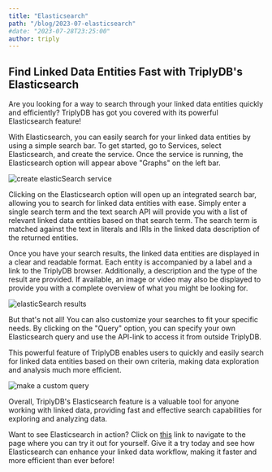 ```yaml
---
title: "Elasticsearch"
path: "/blog/2023-07-elasticsearch"
#date: "2023-07-28T23:25:00"
author: triply
---
```


## Find Linked Data Entities Fast with TriplyDB's Elasticsearch

Are you looking for a way to search through your linked data entities quickly and efficiently? TriplyDB has got you covered with its powerful Elasticsearch feature!

With Elasticsearch, you can easily search for your linked data entities by using a simple search bar. To get started, go to Services, select Elasticsearch, and create the service. Once the service is running, the Elasticsearch option will appear above "Graphs" on the left bar.

![create elasticSearch service](createService.png)

Clicking on the Elasticsearch option will open up an integrated search bar, allowing you to search for linked data entities with ease. Simply enter a single search term and the text search API will provide you with a list of relevant linked data entities based on that search term. The search term is matched against the text in literals and IRIs in the linked data description of the returned entities.

Once you have your search results, the linked data entities are displayed in a clear and readable format. Each entity is accompanied by a label and a link to the TriplyDB browser. Additionally, a description and the type of the result are provided. If available, an image or video may also be displayed to provide you with a complete overview of what you might be looking for.

![elasticSearch results](Elasticsearch.png)

But that's not all! You can also customize your searches to fit your specific needs. By clicking on the "Query" option, you can specify your own Elasticsearch query and use the API-link to access it from outside TriplyDB.

This powerful feature of TriplyDB enables users to quickly and easily search for linked data entities based on their own criteria, making data exploration and analysis much more efficient.

![make a custom query](customQuery.png)

Overall, TriplyDB's Elasticsearch feature is a valuable tool for anyone working with linked data, providing fast and effective search capabilities for exploring and analyzing data. 

Want to see Elasticsearch in action? Click on [this](https://triplydb.com/smithsonian/american-art-museum/elasticsearch/american-art-museum-1/text) link to navigate to the page where you can try it out for yourself. Give it a try today and see how Elasticsearch can enhance your linked data workflow, making it faster and more efficient than ever before!
